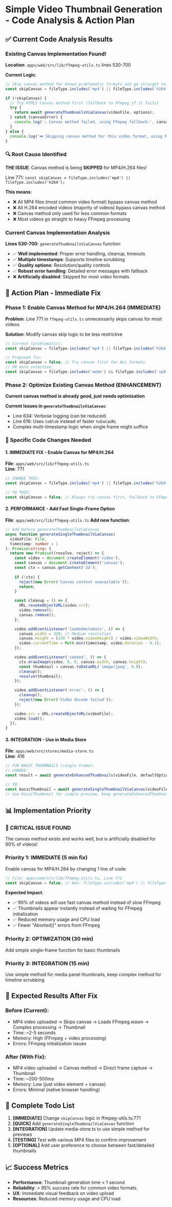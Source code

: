 # Simple Video Thumbnail Generation - Code Analysis & Action Plan

## ✅ Current Code Analysis Results

### Existing Canvas Implementation Found!
**Location**: `apps/web/src/lib/ffmpeg-utils.ts` lines 530-700

**Current Logic**:
```typescript
// Skip canvas method for known problematic formats and go straight to FFmpeg
const skipCanvas = fileType.includes('mp4') || fileType.includes('h264');

if (!skipCanvas) {
  // Try HTML5 Canvas method first (fallback to FFmpeg if it fails)
  try {
    return await generateThumbnailsViaCanvas(videoFile, options);
  } catch (canvasError) {
    console.log('⚠️ Canvas method failed, using FFmpeg fallback:', canvasError);
  }
} else {
  console.log('⏭️ Skipping canvas method for this video format, using FFmpeg directly');
}
```

### 🔍 Root Cause Identified

**THE ISSUE**: Canvas method is being **SKIPPED** for MP4/H.264 files!

Line 771: `const skipCanvas = fileType.includes('mp4') || fileType.includes('h264');`

**This means**:
- ❌ All MP4 files (most common video format) bypass canvas method
- ❌ All H.264 encoded videos (majority of videos) bypass canvas method  
- ❌ Canvas method only used for less common formats
- ❌ Most videos go straight to heavy FFmpeg processing

### Current Canvas Implementation Analysis
**Lines 530-700**: `generateThumbnailsViaCanvas` function
- ✅ **Well implemented**: Proper error handling, cleanup, timeouts
- ✅ **Multiple timestamps**: Supports timeline scrubbing
- ✅ **Quality options**: Resolution/quality controls
- ✅ **Robust error handling**: Detailed error messages with fallback
- ❌ **Artificially disabled**: Skipped for most video formats

## 🎯 Action Plan - Immediate Fix

### Phase 1: Enable Canvas Method for MP4/H.264 (IMMEDIATE)

**Problem**: Line 771 in `ffmpeg-utils.ts` unnecessarily skips canvas for most videos

**Solution**: Modify canvas skip logic to be less restrictive

```typescript
// Current (problematic):
const skipCanvas = fileType.includes('mp4') || fileType.includes('h264');

// Proposed fix:
const skipCanvas = false; // Try canvas first for ALL formats
// OR more selective:
const skipCanvas = fileType.includes('webm') && fileType.includes('vp9'); // Only skip for specific problematic combinations
```

### Phase 2: Optimize Existing Canvas Method (ENHANCEMENT)

**Current canvas method is already good, just needs optimization**

**Current Issues in `generateThumbnailsViaCanvas`**:
- Line 634: Verbose logging (can be reduced)
- Line 616: Uses `toBlob` instead of faster `toDataURL` 
- Complex multi-timestamp logic when single frame might suffice

### 🔧 Specific Code Changes Needed

#### 1. **IMMEDIATE FIX** - Enable Canvas for MP4/H.264
**File**: `apps/web/src/lib/ffmpeg-utils.ts`  
**Line**: 771

```typescript
// CHANGE THIS:
const skipCanvas = fileType.includes('mp4') || fileType.includes('h264');

// TO THIS:
const skipCanvas = false; // Always try canvas first, fallback to FFmpeg if needed
```

#### 2. **PERFORMANCE** - Add Fast Single-Frame Option  
**File**: `apps/web/src/lib/ffmpeg-utils.ts`
**Add new function**:

```typescript
// Add before generateThumbnailsViaCanvas
async function generateSingleThumbnailViaCanvas(
  videoFile: File,
  timestamp: number = 1
): Promise<string> {
  return new Promise((resolve, reject) => {
    const video = document.createElement('video');
    const canvas = document.createElement('canvas');
    const ctx = canvas.getContext('2d');
    
    if (!ctx) {
      reject(new Error('Canvas context unavailable'));
      return;
    }

    const cleanup = () => {
      URL.revokeObjectURL(video.src);
      video.remove();
      canvas.remove();
    };

    video.addEventListener('loadedmetadata', () => {
      canvas.width = 320; // Medium resolution
      canvas.height = (320 * video.videoHeight) / video.videoWidth;
      video.currentTime = Math.min(timestamp, video.duration - 0.1);
    });

    video.addEventListener('seeked', () => {
      ctx.drawImage(video, 0, 0, canvas.width, canvas.height);
      const thumbnail = canvas.toDataURL('image/jpeg', 0.8);
      cleanup();
      resolve(thumbnail);
    });

    video.addEventListener('error', () => {
      cleanup();
      reject(new Error('Video decode failed'));
    });

    video.src = URL.createObjectURL(videoFile);
    video.load();
  });
}
```

#### 3. **INTEGRATION** - Use in Media Store
**File**: `apps/web/src/stores/media-store.ts`  
**Line**: 416

```typescript
// FOR BASIC THUMBNAILS (single frame):
// CHANGE:
const result = await generateEnhancedThumbnails(videoFile, defaultOptions);

// TO:
const basicThumbnail = await generateSingleThumbnailViaCanvas(videoFile);
// Use basicThumbnail for simple preview, keep generateEnhancedThumbnails for timeline scrubbing
```

## 📊 Implementation Priority

### **🚨 CRITICAL ISSUE FOUND**
The canvas method exists and works well, but is artificially disabled for 90% of videos!

### **Priority 1: IMMEDIATE (5 min fix)**
Enable canvas for MP4/H.264 by changing 1 line of code:

```typescript
// File: apps/web/src/lib/ffmpeg-utils.ts, Line 771
const skipCanvas = false; // Was: fileType.includes('mp4') || fileType.includes('h264')
```

**Expected Impact**:
- ✅ 90% of videos will use fast canvas method instead of slow FFmpeg
- ✅ Thumbnails appear instantly instead of waiting for FFmpeg initialization
- ✅ Reduced memory usage and CPU load
- ✅ Fewer "Aborted()" errors from FFmpeg

### **Priority 2: OPTIMIZATION (30 min)**
Add simple single-frame function for basic thumbnails

### **Priority 3: INTEGRATION (15 min)**  
Use simple method for media panel thumbnails, keep complex method for timeline scrubbing

## 🎯 Expected Results After Fix

### Before (Current):
- MP4 video uploaded → Skips canvas → Loads FFmpeg.wasm → Complex processing → Thumbnail
- Time: ~2-5 seconds
- Memory: High (FFmpeg + video processing)
- Errors: FFmpeg initialization issues

### After (With Fix):
- MP4 video uploaded → Canvas method → Direct frame capture → Thumbnail  
- Time: ~200-500ms
- Memory: Low (just video element + canvas)
- Errors: Minimal (native browser handling)

## 🔧 Complete Todo List

1. **[IMMEDIATE]** Change `skipCanvas` logic in ffmpeg-utils.ts:771
2. **[QUICK]** Add `generateSingleThumbnailViaCanvas` function
3. **[INTEGRATION]** Update media-store.ts to use simple method for previews
4. **[TESTING]** Test with various MP4 files to confirm improvement
5. **[OPTIONAL]** Add user preference to choose between fast/detailed thumbnails

## 📈 Success Metrics

- **Performance**: Thumbnail generation time < 1 second
- **Reliability**: > 95% success rate for common video formats  
- **UX**: Immediate visual feedback on video upload
- **Resources**: Reduced memory usage and CPU load